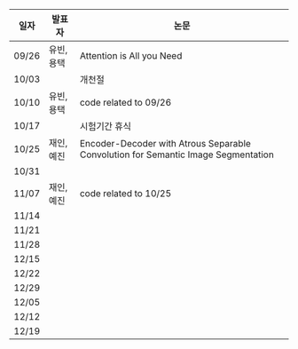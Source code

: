 | 일자  | 발표자 | 논문                                 |
|-------|--------|--------------------------------------|
| 09/26 | 유빈,용택 | Attention is All you Need    |
| 10/03 |  | 개천절              |
| 10/10 | 유빈,용택 | code related to 09/26 |
| 10/17 |  | 시험기간 휴식 |
| 10/25 | 재인,예진 | Encoder-Decoder with Atrous Separable Convolution for Semantic Image Segmentation |
| 10/31 |  |  |
| 11/07 | 재인,예진 |  code related to 10/25 |
| 11/14 |  |         |
| 11/21 |  |     |
| 11/28 |  |  |
| 12/15 |  |       |
| 12/22 |  |         |
| 12/29 |  |          |
| 12/05 |  | |
| 12/12 |  |             |
| 12/19 |  | |
